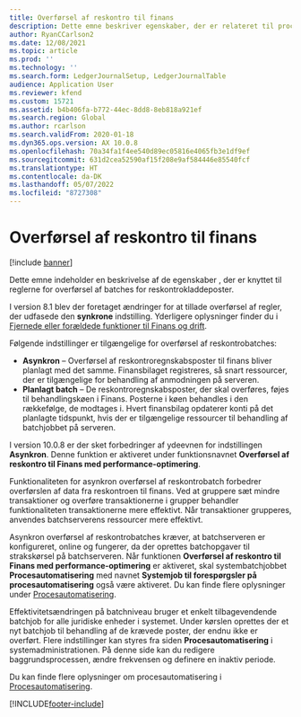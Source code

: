 ```yaml
---
title: Overførsel af reskontro til finans
description: Dette emne beskriver egenskaber, der er relateret til processen for overførsel af reskontro i Finans.
author: RyanCCarlson2
ms.date: 12/08/2021
ms.topic: article
ms.prod: ''
ms.technology: ''
ms.search.form: LedgerJournalSetup, LedgerJournalTable
audience: Application User
ms.reviewer: kfend
ms.custom: 15721
ms.assetid: b4b406fa-b772-44ec-8dd8-8eb818a921ef
ms.search.region: Global
ms.author: rcarlson
ms.search.validFrom: 2020-01-18
ms.dyn365.ops.version: AX 10.0.8
ms.openlocfilehash: 70a34fa1f4ee540d89ec05816e4065fb3e1df9ef
ms.sourcegitcommit: 631d2cea52590af15f208e9af584446e85540fcf
ms.translationtype: HT
ms.contentlocale: da-DK
ms.lasthandoff: 05/07/2022
ms.locfileid: "8727308"
---
```

# <a name="subledger-transfer-to-the-general-ledger"></a>Overførsel af reskontro til finans

[!include [banner](../includes/banner.md)]

Dette emne indeholder en beskrivelse af de egenskaber , der er knyttet til reglerne for overførsel af batches for reskontrokladdeposter.

I version 8.1 blev der foretaget ændringer for at tillade overførsel af regler, der udfasede den **synkrone** indstilling. Yderligere oplysninger finder du i [Fjernede eller forældede funktioner til Finans og drift](../../fin-ops-core/dev-itpro/migration-upgrade/deprecated-features.md?toc=%2fdynamics365%2ffinance%2ftoc.json#finance-and-operations-81-with-platform-update-20).

Følgende indstillinger er tilgængelige for overførsel af reskontrobatches:

- **Asynkron** – Overførsel af reskontroregnskabsposter til finans bliver planlagt med det samme. Finansbilaget registreres, så snart ressourcer, der er tilgængelige for behandling af anmodningen på serveren.
- **Planlagt batch** – De reskontroregnskabsposter, der skal overføres, føjes til behandlingskøen i Finans. Posterne i køen behandles i den rækkefølge, de modtages i. Hvert finansbilag opdaterer konti på det planlagte tidspunkt, hvis der er tilgængelige ressourcer til behandling af batchjobbet på serveren.

I version 10.0.8 er der sket forbedringer af ydeevnen for indstillingen **Asynkron**. Denne funktion er aktiveret under funktionsnavnet **Overførsel af reskontro til Finans med performance-optimering**.

Funktionaliteten for asynkron overførsel af reskontrobatch forbedrer overførslen af data fra reskontroen til finans. Ved at gruppere sæt mindre transaktioner og overføre transaktionerne i grupper behandler funktionaliteten transaktionerne mere effektivt. Når transaktioner grupperes, anvendes batchserverens ressourcer mere effektivt.

Asynkron overførsel af reskontrobatches kræver, at batchserveren er konfigureret, online og fungerer, da der oprettes batchopgaver til strakskørsel på batchserveren. Når funktionen **Overførsel af reskontro til Finans med performance-optimering** er aktiveret, skal systembatchjobbet **Procesautomatisering** med navnet **Systemjob til forespørgsler på procesautomatisering** også være aktiveret. Du kan finde flere oplysninger under [Procesautomatisering](../../fin-ops-core/dev-itpro/sysadmin/process-automation.md).

Effektivitetsændringen på batchniveau bruger et enkelt tilbagevendende batchjob for alle juridiske enheder i systemet. Under kørslen oprettes der et nyt batchjob til behandling af de krævede poster, der endnu ikke er overført. Flere indstillinger kan styres fra siden **Procesautomatisering** i systemadministrationen. På denne side kan du redigere baggrundsprocessen, ændre frekvensen og definere en inaktiv periode.

Du kan finde flere oplysninger om procesautomatisering i [Procesautomatisering](../../fin-ops-core/dev-itpro/sysadmin/process-automation.md).

[!INCLUDE[footer-include](../../includes/footer-banner.md)]
